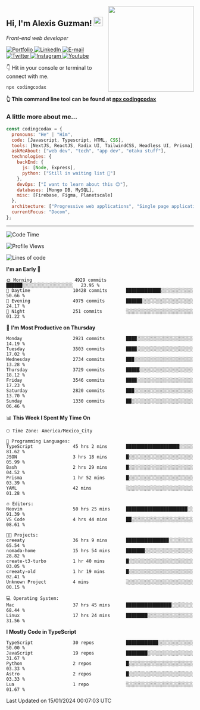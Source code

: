 <img align='right' src="https://media.giphy.com/media/M9gbBd9nbDrOTu1Mqx/giphy.gif" width="230">
<h2>Hi, I'm Alexis Guzman! <img src="https://media.giphy.com/media/hvRJCLFzcasrR4ia7z/giphy.gif" width="25px"></h2>
<p><em>Front-end web developer</em></p>

<p>
  <a href='https://www.codingcodax.dev' target='_blank'>
    <img alt='Portfolio' src='https://img.shields.io/badge/Portfolio-black?logo=vercel&style=flat-square'>
  </a>
  <a href='https://linkedin.com/in/codingcodax' target='_blank'>
    <img alt='LinkedIn' src='https://img.shields.io/badge/LinkedIn-black?logo=LinkedIn&style=flat-square'>
  </a>
  <a href='mailto:codingcodax@gmail.com' target='_blank'>
    <img alt='E-mail' src='https://img.shields.io/badge/Email-black?logo=Gmail&style=flat-square'>
  </a>
  <a href='https://twitter.com/codingcodax' target='_blank'>
    <img alt='Twitter' src='https://img.shields.io/badge/Twitter-black?logo=Twitter&style=flat-square'>
  </a>
  <a href='https://www.instagram.com/codingcodax' target='_blank'>
    <img alt='Instagram' src='https://img.shields.io/badge/Instagram-black?logo=Instagram&style=flat-square'>
  </a>
  <a href='https://www.youtube.com/@codingcodax' target='_blank'>
    <img alt='Youtube' src='https://img.shields.io/badge/YouTube-black?logo=Youtube&style=flat-square'>
  </a>
</p>

👇 Hit in your console or terminal to connect with me.

```bash
npx codingcodax
```
**👆 This command line tool can be found at [npx codingcodax](https://github.com/codingcodax/npx-codingcodax)**

<h3>A little more about me...</h3>

```javascript
const codingcodax = {
  pronouns: "He" | "Him",
  code: [Javascript, Typescript, HTML, CSS],
  tools: [NextJS, ReactJS, Radix UI, TailwindCSS, Headless UI, Prisma],
  askMeAbout: ["web dev", "tech", "app dev", "otaku stuff"],
  technologies: {
    backEnd: {
      js: [Node, Express],
      python: ["Still in waiting list 🥲"]
    },
    devOps: ["I want to learn about this 😊"],
    databases: [Mongo DB, MySQL],
    misc: [Firebase, Figma, Planetscale]
  },
  architecture: ["Progressive web applications", "Single page applications"],
  currentFocus: "Docom",
};
```

---

<!--START_SECTION:waka-->
![Code Time](http://img.shields.io/badge/Code%20Time-2%2C139%20hrs%207%20mins-blue)

![Profile Views](http://img.shields.io/badge/Profile%20Views-2-blue)

![Lines of code](https://img.shields.io/badge/From%20Hello%20World%20I%27ve%20Written-9.3%20million%20lines%20of%20code-blue)

**I'm an Early 🐤** 

```text
🌞 Morning                4929 commits        ██████░░░░░░░░░░░░░░░░░░░   23.95 % 
🌆 Daytime                10428 commits       █████████████░░░░░░░░░░░░   50.66 % 
🌃 Evening                4975 commits        ██████░░░░░░░░░░░░░░░░░░░   24.17 % 
🌙 Night                  251 commits         ░░░░░░░░░░░░░░░░░░░░░░░░░   01.22 % 
```
📅 **I'm Most Productive on Thursday** 

```text
Monday                   2921 commits        ████░░░░░░░░░░░░░░░░░░░░░   14.19 % 
Tuesday                  3503 commits        ████░░░░░░░░░░░░░░░░░░░░░   17.02 % 
Wednesday                2734 commits        ███░░░░░░░░░░░░░░░░░░░░░░   13.28 % 
Thursday                 3729 commits        █████░░░░░░░░░░░░░░░░░░░░   18.12 % 
Friday                   3546 commits        ████░░░░░░░░░░░░░░░░░░░░░   17.23 % 
Saturday                 2820 commits        ███░░░░░░░░░░░░░░░░░░░░░░   13.70 % 
Sunday                   1330 commits        ██░░░░░░░░░░░░░░░░░░░░░░░   06.46 % 
```


📊 **This Week I Spent My Time On** 

```text
🕑︎ Time Zone: America/Mexico_City

💬 Programming Languages: 
TypeScript               45 hrs 2 mins       ████████████████████░░░░░   81.62 % 
JSON                     3 hrs 18 mins       █░░░░░░░░░░░░░░░░░░░░░░░░   05.99 % 
Bash                     2 hrs 29 mins       █░░░░░░░░░░░░░░░░░░░░░░░░   04.52 % 
Prisma                   1 hr 52 mins        █░░░░░░░░░░░░░░░░░░░░░░░░   03.39 % 
YAML                     42 mins             ░░░░░░░░░░░░░░░░░░░░░░░░░   01.28 % 

🔥 Editors: 
Neovim                   50 hrs 25 mins      ███████████████████████░░   91.39 % 
VS Code                  4 hrs 44 mins       ██░░░░░░░░░░░░░░░░░░░░░░░   08.61 % 

🐱‍💻 Projects: 
creeaty                  36 hrs 9 mins       ████████████████░░░░░░░░░   65.54 % 
nomada-home              15 hrs 54 mins      ███████░░░░░░░░░░░░░░░░░░   28.82 % 
create-t3-turbo          1 hr 40 mins        █░░░░░░░░░░░░░░░░░░░░░░░░   03.05 % 
creeaty-old              1 hr 19 mins        █░░░░░░░░░░░░░░░░░░░░░░░░   02.41 % 
Unknown Project          4 mins              ░░░░░░░░░░░░░░░░░░░░░░░░░   00.15 % 

💻 Operating System: 
Mac                      37 hrs 45 mins      █████████████████░░░░░░░░   68.44 % 
Linux                    17 hrs 24 mins      ████████░░░░░░░░░░░░░░░░░   31.56 % 
```

**I Mostly Code in TypeScript** 

```text
TypeScript               30 repos            ████████████░░░░░░░░░░░░░   50.00 % 
JavaScript               19 repos            ████████░░░░░░░░░░░░░░░░░   31.67 % 
Python                   2 repos             █░░░░░░░░░░░░░░░░░░░░░░░░   03.33 % 
Astro                    2 repos             █░░░░░░░░░░░░░░░░░░░░░░░░   03.33 % 
Lua                      1 repo              ░░░░░░░░░░░░░░░░░░░░░░░░░   01.67 % 
```




 Last Updated on 15/01/2024 00:07:03 UTC
<!--END_SECTION:waka-->
